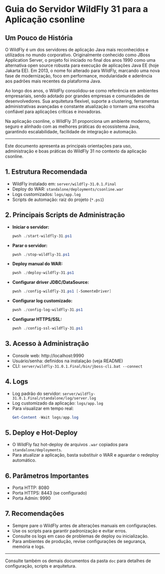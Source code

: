 
# Guia do Servidor WildFly 31 para a Aplicação csonline

## Um Pouco de História

O WildFly é um dos servidores de aplicação Java mais reconhecidos e utilizados no mundo corporativo. Originalmente conhecido como JBoss Application Server, o projeto foi iniciado no final dos anos 1990 como uma alternativa open source robusta para execução de aplicações Java EE (hoje Jakarta EE). Em 2013, o nome foi alterado para WildFly, marcando uma nova fase de modernização, foco em performance, modularidade e aderência aos padrões mais recentes da plataforma Java.

Ao longo dos anos, o WildFly consolidou-se como referência em ambientes empresariais, sendo adotado por grandes empresas e comunidades de desenvolvedores. Sua arquitetura flexível, suporte a clustering, ferramentas administrativas avançadas e constante atualização o tornam uma escolha confiável para aplicações críticas e inovadoras.

Na aplicação csonline, o WildFly 31 proporciona um ambiente moderno, seguro e alinhado com as melhores práticas do ecossistema Java, garantindo escalabilidade, facilidade de integração e automação.

---

Este documento apresenta as principais orientações para uso, administração e boas práticas do WildFly 31 no contexto da aplicação csonline.

## 1. Estrutura Recomendada

- WildFly instalado em: `server/wildfly-31.0.1.Final`
- Deploy do WAR: `standalone/deployments/csonline.war`
- Logs customizados: `logs/app.log`
- Scripts de automação: raiz do projeto (`*.ps1`)

## 2. Principais Scripts de Administração

- **Iniciar o servidor:**
  ```powershell
  pwsh ./start-wildfly-31.ps1
  ```
- **Parar o servidor:**
  ```powershell
  pwsh ./stop-wildfly-31.ps1
  ```
- **Deploy manual do WAR:**
  ```powershell
  pwsh ./deploy-wildfly-31.ps1
  ```
- **Configurar driver JDBC/DataSource:**
  ```powershell
  pwsh ./config-wildfly-31.ps1 [-SomenteDriver]
  ```
- **Configurar log customizado:**
  ```powershell
  pwsh ./config-log-wildfly-31.ps1
  ```
- **Configurar HTTPS/SSL:**
  ```powershell
  pwsh ./config-ssl-wildfly-31.ps1
  ```

## 3. Acesso à Administração

- Console web: http://localhost:9990
- Usuário/senha: definidos na instalação (veja README)
- CLI: `server/wildfly-31.0.1.Final/bin/jboss-cli.bat --connect`

## 4. Logs

- Log padrão do servidor: `server/wildfly-31.0.1.Final/standalone/log/server.log`
- Log customizado da aplicação: `logs/app.log`
- Para visualizar em tempo real:
  ```powershell
  Get-Content -Wait logs/app.log
  ```

## 5. Deploy e Hot-Deploy

- O WildFly faz hot-deploy de arquivos `.war` copiados para `standalone/deployments`.
- Para atualizar a aplicação, basta substituir o WAR e aguardar o redeploy automático.

## 6. Parâmetros Importantes

- Porta HTTP: 8080
- Porta HTTPS: 8443 (se configurado)
- Porta Admin: 9990

## 7. Recomendações

- Sempre pare o WildFly antes de alterações manuais em configurações.
- Use os scripts para garantir padronização e evitar erros.
- Consulte os logs em caso de problemas de deploy ou inicialização.
- Para ambientes de produção, revise configurações de segurança, memória e logs.

---

Consulte também os demais documentos da pasta `doc` para detalhes de configuração, scripts e arquitetura.

